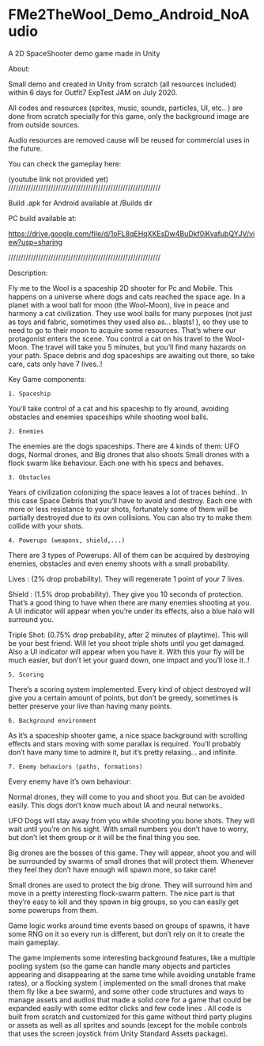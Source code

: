 # FMe2TheWool_Demo_Android_NoAudio
 A 2D SpaceShooter demo game made in Unity


About:

Small demo and created in Unity from scratch (all resources included) within 6 days for Outfit7 ExpTest JAM on July 2020. 

All codes and resources (sprites, music, sounds, particles, UI, etc.. ) are done from scratch specially for this game, only the background image are from outside sources.

Audio resources are removed cause will be reused for commercial uses in the future.

You can check the gameplay here:

(youtube link not provided yet)
/////////////////////////////////////////////////////////////

Build .apk for Android available at /Builds dir

PC build available at:

https://drive.google.com/file/d/1oFL8qEHqXKEsDw4BuDkf0iKvafubQYJV/view?usp=sharing


/////////////////////////////////////////////////////////////

Description:

Fly me to the Wool is a spaceship 2D shooter for Pc and Mobile. 
This happens on a universe where dogs and cats reached the space age. In a planet with a wool ball for moon (the Wool-Moon), live in peace and harmony a cat civilization.
They use wool balls for many purposes (not just as toys and fabric, sometimes they used also as... blasts! ), so they use to need to go to their moon to acquire some resources.
That’s where our protagonist enters the scene.
You control a cat on his travel to the Wool-Moon. The travel will take you 5 minutes, but you’ll find many hazards on your path. Space debris and dog spaceships are awaiting out there, so take care, cats only have 7 lives..!

Key Game components:

    1. Spaceship
You’ll take control of a cat and his spaceship to fly around, avoiding obstacles and enemies spaceships while shooting wool balls. 
 
    2. Enemies
The enemies are the dogs spaceships. There are 4 kinds of them: UFO dogs, Normal drones, and Big drones that also shoots Small drones with a flock swarm like behaviour. Each one with his specs and behaves.

    3. Obstacles
Years of civilization colonizing the space leaves a lot of traces behind.. In this case Space Debris that you’ll have to avoid and destroy. Each one with more or less resistance to your shots, fortunately some of them will be partially destroyed due to its own collisions. You can also try to make them collide with your shots.

    4. Powerups (weapons, shield,...)
There are 3 types of Powerups. All of them can be acquired by destroying enemies, obstacles and even enemy shoots with a small probability.

Lives : (2% drop probability). They will regenerate 1 point of your 7 lives.

Shield : (1.5% drop probability). They give you 10 seconds of protection. That’s a good thing to have when there are many enemies shooting at you. A UI indicator will appear when you’re under its effects, also a blue halo will surround you.

Triple Shot: (0.75% drop probability, after 2 minutes of playtime). This will be your best friend. Will let you shoot triple shots until you get damaged. Also a UI indicator will appear when you have it. With this your fly will be much easier, but don't let your guard down, one impact and you’ll lose it..!

    5. Scoring

There’s a scoring system implemented. Every kind of object destroyed will give you a certain amount of points, but don’t be greedy, sometimes is better preserve your live than having many points.

    6. Background environment

As it’s a spaceship shooter game, a nice space background with scrolling effects and stars moving with some parallax is required. You’ll probably don’t have many time to admire it, but it’s pretty relaxing... and infinite.

    7. Enemy behaviors (paths, formations)

Every enemy have it’s own behaviour:

Normal drones, they will come to you and shoot you. But can be avoided easily. This dogs don’t know much about IA and neural networks..

UFO Dogs will stay away from you while shooting you bone shots. They will wait until you’re on his sight. With small numbers you don’t have to worry, but don’t let them group or it will be the final thing you see.

Big drones are the bosses of this game. They will appear, shoot you and will be surrounded by swarms of small drones that will protect them. Whenever they feel they don’t have enough will spawn more, so take care!

Small drones are used to protect the big drone. They will surround him and move in a pretty interesting flock-swarm pattern. The nice part is that they’re easy to kill and they spawn in big groups, so you can easily get some powerups from them.



Game logic works around time events based on groups of spawns, it have some RNG on it so every run is different, but don’t rely on it to create the main gameplay.

The game implements some interesting background features, like a multiple pooling system 
(so the game can handle many objects and particles appearing and disappearing at the same time while avoiding unstable frame rates), or a flocking system ( implemented on the small drones that make them fly like a bee swarm), and some other code structures and ways to manage assets and audios that made a solid core for a game that could be expanded easily with some editor clicks and few code lines . 
All code is built from scratch and customized for this game without third party plugins or assets as well as all sprites and sounds (except for the mobile controls that uses the screen joystick from Unity Standard Assets package).
